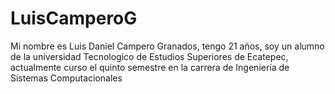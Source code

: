 # LuisCamperoG
Mi nombre es Luis Daniel Campero Granados, tengo 21 años, soy un alumno de la universidad Tecnologico de Estudios Superiores de Ecatepec, actualmente curso el quinto semestre en la carrera de Ingeniería de Sistemas Computacionales
